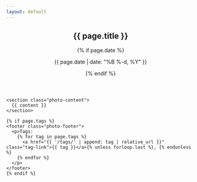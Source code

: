 ```yaml
---
layout: default
---
```


<main class="photo-page">
  <article class="photo-article">
    <header class="photo-header">
      <h1>{{ page.title }}</h1>
      {% if page.date %}
        <p class="photo-date">{{ page.date | date: "%B %-d, %Y" }}</p>
      {% endif %}
    </header>

    <section class="photo-content">
      {{ content }}
    </section>

    {% if page.tags %}
    <footer class="photo-footer">
      <p>Tags:
        {% for tag in page.tags %}
          <a href="{{ '/tags/' | append: tag | relative_url }}" class="tag-link">{{ tag }}</a>{% unless forloop.last %}, {% endunless %}
        {% endfor %}
      </p>
    </footer>
    {% endif %}
  </article>
</main>
